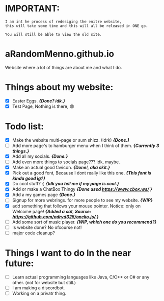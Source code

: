# IMPORTANT:

    I am int he process of redesiging the enitre website,
    this will take some time and this will all be released in ONE go.

    You will still be able to view the old site.

# aRandomMenno.github.io

Website where a lot of things are about me and what I do.

# Things about my website:

- [X] Easter Eggs. **_{Done? idk.}_**
- [X] Test Page, Nothing is there, :smile:

# Todo list:

- [X] Make the website multi-page or sum shizz. (Idrk) **_{Done.}_**
- [ ] Add more page's to hamburger menu when I think of them. **_{Currently 3 things.}_**
- [X] Add all my socials. **_{Done.}_**
- [ ] Add even more things to socials page??? idk. maybe.
- [X] Make an actual good favicon. **_{Done!, aka skit.}_** 
- [X] Pick out a good font, Because I dont really like this one. **_{This font is kinda good ig?}_**
- [X] Do cool stuff? :) **_{Idk you tell me if my page is cool.}_**
- [X] Add or make a ChatBox Thingy **_{Done used https://www.cbox.ws/ }_**
- [X] Add a my games page **_{Done.}_**
- [ ] Signup for more webrings. for more people to see my website. **_{WIP}_**
- [X] add something that follows your mouse pointer. Notice: only on Welcome page! **_{Added a cat, Source: https://github.com/adryd325/oneko.js/ }_**
- [ ] Add some sort of music player. **_{WIP, which one do you recommend?}_**
- [ ] Is website done? No ofcourse not!
- [ ] major code cleanup?

# Things I want to do In the near future:

- [ ] Learn actual programming languages like Java, C/C++ or C# or any other. (not for website but still.)
- [ ] I am making a discordbot.
- [ ] Working on a privatr thing. 
